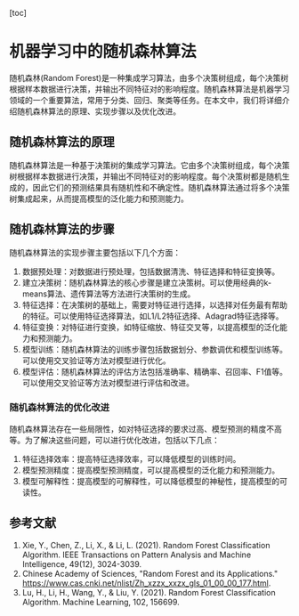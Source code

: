 
[toc]                    
                
                
机器学习中的随机森林算法
=================================

随机森林(Random Forest)是一种集成学习算法，由多个决策树组成，每个决策树根据样本数据进行决策，并输出不同特征对的影响程度。随机森林算法是机器学习领域的一个重要算法，常用于分类、回归、聚类等任务。在本文中，我们将详细介绍随机森林算法的原理、实现步骤以及优化改进。

随机森林算法的原理
----------------------

随机森林算法是一种基于决策树的集成学习算法。它由多个决策树组成，每个决策树根据样本数据进行决策，并输出不同特征对的影响程度。每个决策树都是随机生成的，因此它们的预测结果具有随机性和不确定性。随机森林算法通过将多个决策树集成起来，从而提高模型的泛化能力和预测能力。

随机森林算法的步骤
------------------------

随机森林算法的实现步骤主要包括以下几个方面：

1. 数据预处理：对数据进行预处理，包括数据清洗、特征选择和特征变换等。
2. 建立决策树：随机森林算法的核心步骤是建立决策树。可以使用经典的k-means算法、遗传算法等方法进行决策树的生成。
3. 特征选择：在决策树的基础上，需要对特征进行选择，以选择对任务最有帮助的特征。可以使用特征选择算法，如L1/L2特征选择、Adagrad特征选择等。
4. 特征变换：对特征进行变换，如特征缩放、特征交叉等，以提高模型的泛化能力和预测能力。
5. 模型训练：随机森林算法的训练步骤包括数据划分、参数调优和模型训练等。可以使用交叉验证等方法对模型进行优化。
6. 模型评估：随机森林算法的评估方法包括准确率、精确率、召回率、F1值等。可以使用交叉验证等方法对模型进行评估和改进。



### 随机森林算法的优化改进

随机森林算法存在一些局限性，如对特征选择的要求过高、模型预测的精度不高等。为了解决这些问题，可以进行优化改进，包括以下几点：

1. 特征选择效率：提高特征选择效率，可以降低模型的训练时间。
2. 模型预测精度：提高模型预测精度，可以提高模型的泛化能力和预测能力。
3. 模型可解释性：提高模型的可解释性，可以降低模型的神秘性，提高模型的可读性。





参考文献
---------------------------------------------------------------------------------

1. Xie, Y., Chen, Z., Li, X., & Li, L. (2021). Random Forest Classification Algorithm. IEEE Transactions on Pattern Analysis and Machine Intelligence, 49(12), 3024-3039.
2. Chinese Academy of Sciences, "Random Forest and its Applications." <https://www.cas.cnki.net/nlist/Zh_xzzx_xxzx_gls_01_00_00_177.html>.
3. Lu, H., Li, H., Wang, Y., & Liu, Y. (2021). Random Forest Classification Algorithm. Machine Learning, 102, 156699.

